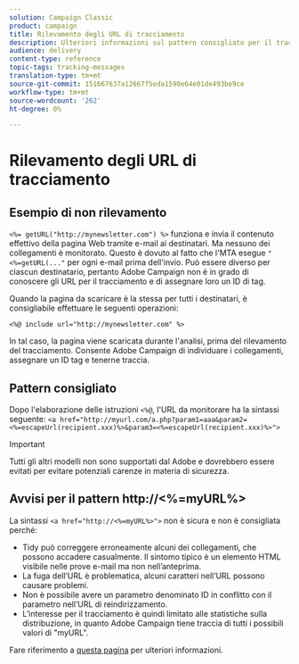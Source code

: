 ```yaml
---
solution: Campaign Classic
product: campaign
title: Rilevamento degli URL di tracciamento
description: Ulteriori informazioni sul pattern consigliato per il tracciamento degli URL.
audience: delivery
content-type: reference
topic-tags: tracking-messages
translation-type: tm+mt
source-git-commit: 151667637a12667f5eda1590e64e01de493be9ce
workflow-type: tm+mt
source-wordcount: '262'
ht-degree: 0%

---
```



# Rilevamento degli URL di tracciamento

## Esempio di non rilevamento

`<%= getURL("http://mynewsletter.com") %>` funziona e invia il contenuto effettivo della pagina Web tramite e-mail ai destinatari. Ma nessuno dei collegamenti è monitorato. Questo è dovuto al fatto che l&#39;MTA esegue `"<%=getURL(..."` per ogni e-mail prima dell&#39;invio. Può essere diverso per ciascun destinatario, pertanto  Adobe Campaign non è in grado di conoscere gli URL per il tracciamento e di assegnare loro un ID di tag.

Quando la pagina da scaricare è la stessa per tutti i destinatari, è consigliabile effettuare le seguenti operazioni:

`<%@ include url="http://mynewsletter.com" %>`

In tal caso, la pagina viene scaricata durante l&#39;analisi, prima del rilevamento del tracciamento. Consente  Adobe Campaign di individuare i collegamenti, assegnare un ID tag e tenerne traccia.

## Pattern consigliato

Dopo l&#39;elaborazione delle istruzioni `<%@`, l&#39;URL da monitorare ha la sintassi seguente: `<a href="http://myurl.com/a.php?param1=aaa&param2=<%=escapeUrl(recipient.xxx)%>&param3=<%=escapeUrl(recipient.xxx)%>">`

>[!IMPORTANT]
>
>Tutti gli altri modelli non sono supportati dal Adobe  e dovrebbero essere evitati per evitare potenziali carenze in materia di sicurezza.

## Avvisi per il pattern http://&lt;%=myURL%>

La sintassi `<a href="http://<%=myURL%>">` non è sicura e non è consigliata perché:

* Tidy può correggere erroneamente alcuni dei collegamenti, che possono accadere casualmente. Il sintomo tipico è un elemento HTML visibile nelle prove e-mail ma non nell’anteprima.
* La fuga dell’URL è problematica, alcuni caratteri nell’URL possono causare problemi.
* Non è possibile avere un parametro denominato ID in conflitto con il parametro nell’URL di reindirizzamento.
* L’interesse per il tracciamento è quindi limitato alle statistiche sulla distribuzione, in quanto  Adobe Campaign tiene traccia di tutti i possibili valori di &quot;myURL&quot;.

Fare riferimento a [questa pagina](https://helpx.adobe.com/campaign/kb/acc-security.html#privacy) per ulteriori informazioni.

